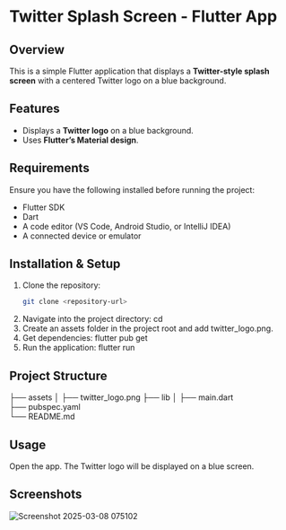 # Twitter Splash Screen - Flutter App

## Overview
This is a simple Flutter application that displays a **Twitter-style splash screen** with a centered Twitter logo on a blue background. 

## Features
- Displays a **Twitter logo** on a blue background.
- Uses **Flutter’s Material design**.


## Requirements
Ensure you have the following installed before running the project:
- Flutter SDK  
- Dart  
- A code editor (VS Code, Android Studio, or IntelliJ IDEA)  
- A connected device or emulator  

## Installation & Setup
1. Clone the repository:  
   ```sh
   git clone <repository-url>
2. Navigate into the project directory:
   cd <project-folder>
3. Create an assets folder in the project root and add twitter_logo.png.
4. Get dependencies:
   flutter pub get
5. Run the application:
   flutter run

## Project Structure
├── assets
│   ├── twitter_logo.png 
├── lib
│   ├── main.dart        
├── pubspec.yaml         
└── README.md            

## Usage
Open the app.
The Twitter logo will be displayed on a blue screen.

## Screenshots
![Screenshot 2025-03-08 075102](https://github.com/user-attachments/assets/b5117528-f993-42b2-b0c0-1f5ba8f5b41d)
